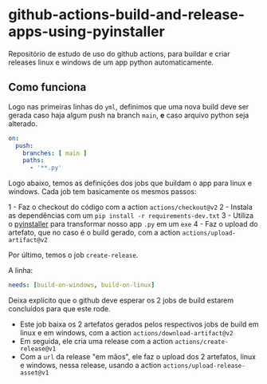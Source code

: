 # github-actions-build-and-release-apps-using-pyinstaller

Repositório de estudo de uso do github actions, para buildar e criar releases linux e windows de um app python automaticamente.

## Como funciona

Logo nas primeiras linhas do `yml`, definimos que uma nova build deve ser gerada caso haja algum push na branch `main`, **e** caso arquivo python seja alterado.

```yml
on:
  push:
    branches: [ main ]
    paths:
      - '**.py'
```

Logo abaixo, temos as definições dos jobs que buildam o app para linux e windows. Cada job tem basicamente os mesmos passos:

1 - Faz o checkout do código com a action `actions/checkout@v2`
2 - Instala as dependências com um `pip install -r requirements-dev.txt`
3 - Utiliza o [pyinstaller](https://www.pyinstaller.org/#) para transformar nosso app `.py` em um `exe`
4 - Faz o upload do artefato, que no caso é o build gerado, com a action `actions/upload-artifact@v2`

Por último, temos o job `create-release`.

A linha:

```yml
needs: [build-on-windows, build-on-linux]
```

Deixa explícito que o github deve esperar os 2 jobs de build estarem concluídos para que este rode.

- Este job baixa os 2 artefatos gerados pelos respectivos jobs de build em linux e em windows, com a action `actions/download-artifact@v2`
- Em seguida, ele cria uma release com a action `actions/create-release@v1`
- Com a `url` da release "em mãos", ele faz o upload dos 2 artefatos, linux e windows, nessa release, usando a action `actions/upload-release-asset@v1`
